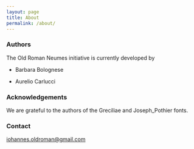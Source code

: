 ```yaml
---
layout: page
title: About
permalink: /about/
---
```


### Authors

The Old Roman Neumes initiative is currently developed by

- Barbara Bolognese

- Aurelio Carlucci

### Acknowledgements

We are grateful to the authors of the Greciliae and Joseph_Pothier fonts.

### Contact

[iohannes.oldroman@gmail.com](mailto:iohannes.oldroman@gmail.com)

